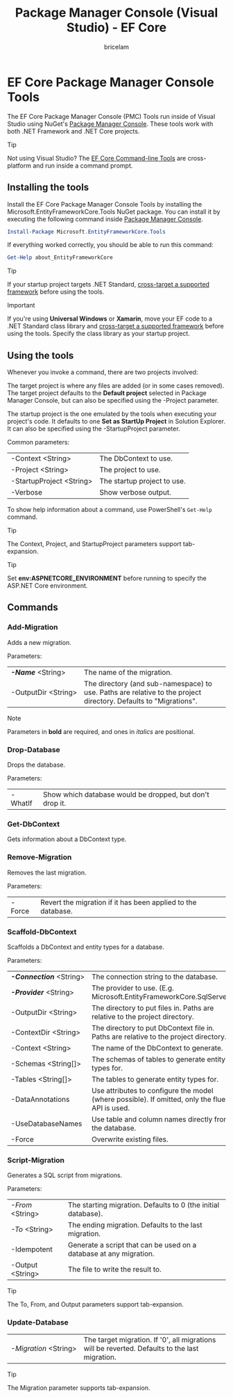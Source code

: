 ﻿---
title: Package Manager Console (Visual Studio) - EF Core
author: bricelam
ms.author: bricelam
ms.date: 11/6/2017
ms.technology: entity-framework-core
---
EF Core Package Manager Console Tools
=====================================
The EF Core Package Manager Console (PMC) Tools run inside of Visual Studio using NuGet's [Package Manager Console][2].
These tools work with both .NET Framework and .NET Core projects.

> [!TIP]
> Not using Visual Studio? The [EF Core Command-line Tools][1] are cross-platform and run inside a command prompt.

Installing the tools
--------------------
Install the EF Core Package Manager Console Tools by installing the Microsoft.EntityFrameworkCore.Tools NuGet package.
You can install it by executing the following command inside [Package Manager Console][2].

``` powershell
Install-Package Microsoft.EntityFrameworkCore.Tools
```

If everything worked correctly, you should be able to run this command:

``` powershell
Get-Help about_EntityFrameworkCore
```
> [!TIP]
> If your startup project targets .NET Standard, [cross-target a supported framework][3] before using the tools.

> [!IMPORTANT]
> If you're using **Universal Windows** or **Xamarin**, move your EF code to a .NET Standard class library and
> [cross-target a supported framework][3] before using the tools. Specify the class library as your startup project.

Using the tools
---------------
Whenever you invoke a command, there are two projects involved:

The target project is where any files are added (or in some cases removed). The target project defaults to the
**Default project** selected in Package Manager Console, but can also be specified using the -Project parameter.

The startup project is the one emulated by the tools when executing your project's code. It defaults to one
**Set as StartUp Project** in Solution Explorer. It can also be specified using the -StartupProject parameter.

Common parameters:

|                           |                             |
|:--------------------------|:----------------------------|
| -Context \<String>        | The DbContext to use.       |
| -Project \<String>        | The project to use.         |
| -StartupProject \<String> | The startup project to use. |
| -Verbose                  | Show verbose output.        |

To show help information about a command, use PowerShell's `Get-Help` command.

> [!TIP]
> The Context, Project, and StartupProject parameters support tab-expansion.

> [!TIP]
> Set **env:ASPNETCORE_ENVIRONMENT** before running to specify the ASP.NET Core environment.

Commands
--------

### Add-Migration

Adds a new migration.

Parameters:

|                                   |                                                                                                                  |
|:----------------------------------|:-----------------------------------------------------------------------------------------------------------------|
| ***-Name*** \<String>             | The name of the migration.                                                                                       |
| <nobr>-OutputDir \<String></nobr> | The directory (and sub-namespace) to use. Paths are relative to the project directory. Defaults to "Migrations". |

> [!NOTE]
> Parameters in **bold** are required, and ones in *italics* are positional.

### Drop-Database

Drops the database.

Parameters:

|         |                                                          |
|:--------|:---------------------------------------------------------|
| -WhatIf | Show which database would be dropped, but don't drop it. |

### Get-DbContext

Gets information about a DbContext type.

### Remove-Migration

Removes the last migration.

Parameters:

|        |                                                              |
|:-------|:-------------------------------------------------------------|
| -Force | Revert the migration if it has been applied to the database. |

### Scaffold-DbContext

Scaffolds a DbContext and entity types for a database.

Parameters:

|                                          |                                                                                                  |
|:-----------------------------------------|:-------------------------------------------------------------------------------------------------|
| <nobr>***-Connection*** \<String></nobr> | The connection string to the database.                                                           |
| ***-Provider*** \<String>                | The provider to use. (E.g. Microsoft.EntityFrameworkCore.SqlServer)                              |
| -OutputDir \<String>                     | The directory to put files in. Paths are relative to the project directory.                      |
| -ContextDir \<String>                    | The directory to put DbContext file in. Paths are relative to the project directory.             |
| -Context \<String>                       | The name of the DbContext to generate.                                                           |
| -Schemas \<String[]>                     | The schemas of tables to generate entity types for.                                              |
| -Tables \<String[]>                      | The tables to generate entity types for.                                                         |
| -DataAnnotations                         | Use attributes to configure the model (where possible). If omitted, only the fluent API is used. |
| -UseDatabaseNames                        | Use table and column names directly from the database.                                           |
| -Force                                   | Overwrite existing files.                                                                        |

### Script-Migration

Generates a SQL script from migrations.

Parameters:

|                   |                                                                    |
|:------------------|:-------------------------------------------------------------------|
| *-From* \<String> | The starting migration. Defaults to 0 (the initial database).      |
| *-To* \<String>   | The ending migration. Defaults to the last migration.              |
| -Idempotent       | Generate a script that can be used on a database at any migration. |
| -Output \<String> | The file to write the result to.                                   |

> [!TIP]
> The To, From, and Output parameters support tab-expansion.

### Update-Database

|                                     |                                                                                                |
|:------------------------------------|:-----------------------------------------------------------------------------------------------|
| <nobr>*-Migration* \<String></nobr> | The target migration. If '0', all migrations will be reverted. Defaults to the last migration. |

> [!TIP]
> The Migration parameter supports tab-expansion.


  [1]: dotnet.md
  [2]: https://docs.microsoft.com/nuget/tools/package-manager-console
  [3]: index.md#frameworks
